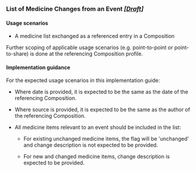 ### List of Medicine Changes from an Event *[[Draft](http://hl7.org/fhir/stu3/valueset-publication-status.html)]*

#### Usage scenarios

* A medicine list exchanged as a referenced entry in a Composition

Further scoping of applicable usage scenarios (e.g. point-to-point or point-to-share) is done at the referencing Composition profile.

#### Implementation guidance

For the expected usage scenarios in this implementation guide:

* Where date is provided, it is expected to be the same as the date of the referencing Composition.

* Where source is provided, it is expected to be the same as the author of the referencing Composition.

* All medicine items relevant to an event should be included in the list:

    * For existing unchanged medicine items, the flag  will be 'unchanged' and change description is not expected to be provided.

    * For new and changed medicine items, change description is expected to be provided.

